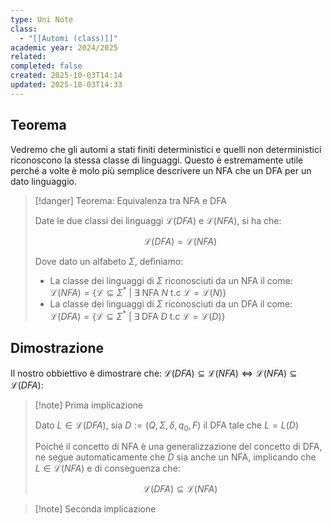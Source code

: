 ```yaml
---
type: Uni Note
class:
  - "[[Automi (class)]]"
academic year: 2024/2025
related:
completed: false
created: 2025-10-03T14:14
updated: 2025-10-03T14:33
---
```

## Teorema

Vedremo che gli automi a stati finiti deterministici e quelli non deterministici riconoscono la stessa classe di linguaggi. Questo è estremamente utile perché a volte è molo più semplice descrivere un NFA che un DFA per un dato linguaggio.

>[!danger] Teorema: Equivalenza tra NFA e DFA
>
>Date le due classi dei linguaggi $\mathcal{L}(DFA)$ e $\mathcal{L}(NFA)$, si ha che:
>
>$$
>\mathcal{L}(DFA) = \mathcal{L}(NFA)
>$$
>
>Dove dato un alfabeto $\Sigma$, definiamo:
>- La classe dei linguaggi di $\Sigma$ riconosciuti da un NFA il come: $\mathcal{L}(NFA) = \big\{\mathcal{L} \subseteq \Sigma^{*}\ |\ \exists\; \text{NFA}\ N \text{ t.c } \mathcal{L}= \mathcal{L}(N)\big\}$
>- La classe dei linguaggi di $\Sigma$ riconosciuti da un DFA il come: $\mathcal{L}(DFA) = \big\{\mathcal{L} \subseteq \Sigma^{*}\ |\ \exists\; \text{DFA}\ D \text{ t.c } \mathcal{L}= \mathcal{L}(D)\big\}$

## Dimostrazione

Il nostro obbiettivo è dimostrare che: $\mathcal{L}(DFA) \subseteq \mathcal{L}(NFA) \iff \mathcal{L}(NFA) \subseteq \mathcal{L}(DFA)$:

>[!note] Prima implicazione
>
>Dato $L \in \mathcal{L}(DFA)$, sia $D := (Q,\Sigma,\delta,q_{0},F)$ il DFA tale che $L= L(D)$
>
>Poiché il concetto di NFA è una generalizzazione del concetto di DFA, ne segue automaticamente che $D$ sia anche un NFA, implicando che $L \in \mathcal{L}(NFA)$ e di conseguenza che:
>
>$$
>\mathcal{L}(DFA) \subseteq \mathcal{L}(NFA)
>$$

>[!note] Seconda implicazione
>
>

